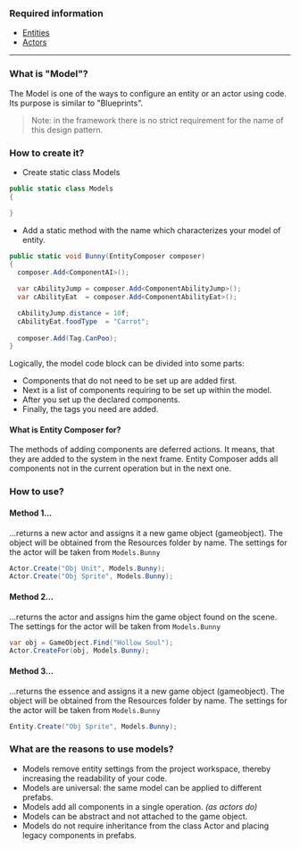 ### Required information
- [Entities](https://github.com/dimmpixeye/ecs/wiki/%28RU%29-Entities)
- [Actors](https://github.com/dimmpixeye/ecs/wiki/%28RU%29-Actors)

***

### What is "Model"?
The Model is one of the ways to configure an entity or an actor using code. Its purpose is similar to "Blueprints".

>Note: in the framework there is no strict requirement for the name of this design pattern.

### How to create it?

* Create static class Models

```csharp
public static class Models
{

}
```
* Add a static method with the name which characterizes your model of entity.
```csharp
public static void Bunny(EntityComposer composer)
{
  composer.Add<ComponentAI>();

  var cAbilityJump = composer.Add<ComponentAbilityJump>();
  var cAbilityEat  = composer.Add<ComponentAbilityEat>();

  cAbilityJump.distance = 10f;
  cAbilityEat.foodType  = "Carrot";
	 
  composer.Add(Tag.CanPoo);
}
```
Logically, the model code block can be divided into some parts:
- Components that do not need to be set up are added first.
- Next is a list of components requiring to be set up within the model.
- After you set up the declared components.
- Finally, the tags you need are added.

#### What is Entity Composer for?

The methods of adding components are deferred actions. It means, that they are added to the system in the next frame.  Entity Composer adds all components not in the current operation but in the next one.

### How to use?

#### Method 1...
...returns a new actor and assigns it a new game object (gameobject). The object will be obtained from the Resources folder by name. The settings for the actor will be taken from ```Models.Bunny```
```csharp
Actor.Create("Obj Unit", Models.Bunny);
Actor.Create("Obj Sprite", Models.Bunny);
```

#### Method 2...
...returns the actor and assigns him the game object found on the scene.
The settings for the actor will be taken from ```Models.Bunny```
```csharp
var obj = GameObject.Find("Hollow Soul");
Actor.CreateFor(obj, Models.Bunny);
```

#### Method 3...
...returns the essence and assigns it a new game object (gameobject). The object will be obtained from the Resources folder by name.
The settings for the actor will be taken from ```Models.Bunny```
```csharp
Entity.Create("Obj Sprite", Models.Bunny);
```

### What are the reasons to use models?
* Models remove entity settings from the project workspace, thereby increasing the readability of your code.
* Models are universal: the same model can be applied to different prefabs.
* Models add all components in a single operation. _(as actors do)_
* Models can be abstract and not attached to the game object.
* Models do not require inheritance from the class Actor and placing legacy components in prefabs.